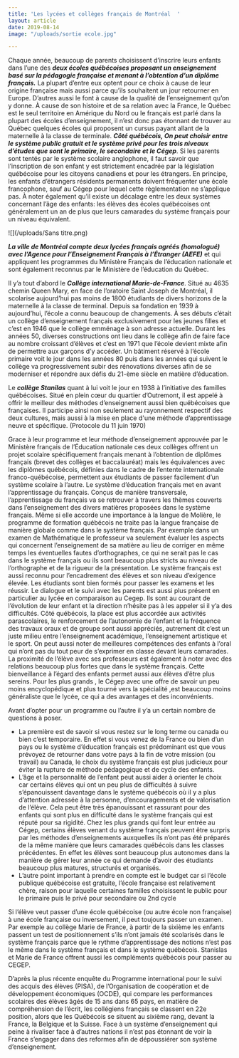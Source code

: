 ```yaml
---
title: 'Les lycées et collèges français de Montréal  '
layout: article
date: 2019-08-14
image: "/uploads/sortie ecole.jpg"

---
```

Chaque année, beaucoup de parents choisissent d’inscrire leurs enfants dans l’une des **_deux écoles québécoises proposant un enseignement basé sur la pédagogie française et menant à l’obtention d’un diplôme français._** La plupart d’entre eux optent pour ce choix à cause de leur origine française mais aussi parce qu’ils souhaitent un jour retourner en Europe. D’autres aussi le font à cause de la qualité de l’enseignement qu’on y donne.
À cause de son histoire et de sa relation avec la France, le Québec est le seul territoire en Amérique du Nord ou le français est parlé dans la plupart des écoles d’enseignement, il n’est donc pas étonnant de trouver au Québec quelques écoles qui proposent un cursus payant allant de la maternelle à la classe de terminale.
**_Côté québécois, On peut choisir entre le système public gratuit et le système privé pour les trois niveaux d’études que sont le primaire, le secondaire et le Cégep_**.
Si les parents sont tentés par le système scolaire anglophone, il faut savoir que l’inscription de son enfant y est strictement encadrée par la législation québécoise pour les citoyens canadiens et pour les étrangers. En principe, les enfants d’étrangers résidents permanents doivent fréquenter une école francophone, sauf au Cégep pour lequel cette règlementation ne s’applique pas. À noter également qu’il existe un décalage entre les deux systèmes concernant l’âge des enfants: les élèves des écoles québécoises ont généralement un an de plus que leurs camarades du système français pour un niveau équivalent.

![](/uploads/Sans titre.png)

**_La ville de Montréal compte deux lycées français agréés (homologué) avec l’Agence pour l’Enseignement Français à l’Étranger (AEFE)_** et qui appliquent les programmes du Ministère Français de l’éducation nationale et sont également reconnus par le Ministère de l’éducation du Québec.

Il y’a tout d’abord le **_Collège international Marie-de-France_**. Situé au 4635 chemin Queen Mary, en face de l’oratoire Saint Joseph de Montréal, il scolarise aujourd’hui pas moins de 1800 étudiants de divers horizons de la maternelle à la classe de terminal. Depuis sa fondation en 1939 à aujourd’hui, l’école a connu beaucoup de changements. À ses débuts c’était un collège d’enseignement français exclusivement pour les jeunes filles et c’est en 1946 que le collège emménage à son adresse actuelle. Durant les années 50, diverses constructions ont lieu dans le collège afin de faire face au nombre croissant d’élèves et c’est en 1971 que l’école devient mixte afin de permettre aux garçons d’y accéder. Un bâtiment réservé à l’école primaire voit le jour dans les années 80 puis dans les années qui suivent le collège va progressivement subir des rénovations diverses afin de se moderniser et répondre aux défis du 21-ème siècle en matière d’éducation.  

Le **_collège Stanilas_** quant à lui voit le jour en 1938 à l’initiative des familles québécoises. Situé en plein cœur du quartier d’Outremont, il est appelé à offrir le meilleur des méthodes d’enseignement aussi bien québécoises que françaises.  Il participe ainsi non seulement au rayonnement respectif des deux cultures, mais aussi à la mise en place d'une méthode d’apprentissage neuve et spécifique. (Protocole du 11 juin 1970) 

Grace à leur programme et leur méthode d’enseignement approuvée par le Ministère français de l’Éducation nationale ces deux collèges offrent un projet scolaire spécifiquement français menant à l’obtention de diplômes français (brevet des collèges et baccalauréat) mais les équivalences avec les diplômes québécois, définies dans le cadre de l’entente internationale franco-québécoise, permettent aux étudiants de passer facilement d’un système scolaire à l’autre. Le système d’éducation français met en avant l’apprentissage du français. Conçus de manière transversale, l’apprentissage du français va se retrouver à travers les thèmes couverts dans l’enseignement des divers matières proposées dans le système français. Même si elle accorde une importance à la langue de Molière, le programme de formation québécois ne traite pas la langue française de manière globale comme dans le système français. Par exemple dans un examen de Mathématique le professeur va seulement évaluer les aspects qui concernent l’enseignement de sa matière au lieu de corriger en même temps les éventuelles fautes d’orthographes, ce qui ne serait pas le cas dans le système français ou ils sont beaucoup plus stricts au niveau de l’orthographe et de la rigueur de la présentation. Le système français est aussi reconnu pour l’encadrement des élèves et son niveau d’exigence élevée. Les étudiants sont bien formés pour passer les examens et les réussir. Le dialogue et le suivi avec les parents est aussi plus présent en particulier au lycée en comparaison au Cegep. Ils sont au courant de l’évolution de leur enfant et la direction n’hésite pas à les appeler si il y’a des difficultés. Côté québécois, la place est plus accordée aux activités parascolaires, le renforcement de l’autonomie de l’enfant et la fréquence des travaux oraux et de groupe sont aussi appréciés, autrement dit c’est un juste milieu entre l’enseignement académique, l’enseignement artistique et le sport. On peut aussi noter de meilleures compétences des enfants à l’oral qui n’ont pas du tout peur de s’exprimer en classe devant leurs camarades. La proximité de l’élève avec ses professeurs est également à noter avec des relations beaucoup plus fortes que dans le système français. Cette bienveillance à l’égard des enfants permet aussi aux élèves d’être plus sereins. Pour les plus grands , le Cégep avec une offre de savoir un peu moins encyclopédique et plus tourné vers la spécialité ,est beaucoup moins généraliste que le lycée, ce qui a des avantages et des inconvénients.

Avant d’opter pour un programme ou l’autre il y’a un certain nombre de questions à poser.

* La première est de savoir si vous restez sur le long terme ou canada ou bien c’est temporaire. En effet si vous venez de la France ou bien d’un pays ou le système d’éducation français est prédominant est que vous prévoyez de retourner dans votre pays à la fin de votre mission (ou travail) au Canada, le choix du système français est plus judicieux pour éviter la rupture de méthode pédagogique et de cycle des enfants.
* L’âge et la personnalité de l’enfant peut aussi aider à orienter le choix car certains élèves qui ont un peu plus de difficultés à suivre s’épanouissent davantage dans le système québécois où il y a plus d’attention adressée à la personne, d’encouragements et de valorisation de l’élève. Cela peut être très épanouissant et rassurant pour des enfants qui sont plus en difficulté dans le système français qui est réputé pour sa rigidité. Chez les plus grands qui font leur entrée au Cégep, certains élèves venant du système français peuvent être surpris par les méthodes d’enseignements auxquelles ils n’ont pas été préparés de la même manière que leurs camarades québécois dans les classes précédentes. En effet les élèves sont beaucoup plus autonomes dans la manière de gérer leur année ce qui demande d’avoir des étudiants beaucoup plus matures, structurés et organisés.
* L’autre point important à prendre en compte est le budget car si l’école publique québécoise est gratuite, l’école française est relativement chère, raison pour laquelle certaines familles choisissent le public pour le primaire puis le privé pour secondaire ou 2nd cycle

Si l’élève veut passer d’une école québécoise (ou autre école non française) à une école française ou inversement, il peut toujours passer un examen. Par exemple au collège Marie de France, à partir de la sixième les enfants passent un test de positionnement s’ils n’ont jamais été scolarisés dans le système français parce que le rythme d’apprentissage des notions n’est pas le même dans le système français et dans le système québécois. Stanislas et Marie de France offrent aussi les compléments québécois pour passer au CEGEP.


D’après la plus récente enquête du Programme international pour le suivi des acquis des élèves (PISA), de l’Organisation de coopération et de développement économiques (OCDE), qui compare les performances scolaires des élèves âgés de 15 ans dans 65 pays, en matière de compréhension de l’écrit, les collégiens français se classent en 22e position, alors que les Québécois se situent au sixième rang, devant la France, la Belgique et la Suisse. Face à un système d’enseignement qui peine à rivaliser face à d’autres nations il n’est pas étonnant de voir la France s’engager dans des reformes afin de dépoussiérer son système d’enseignement.